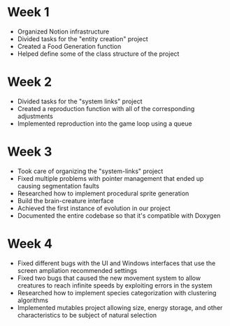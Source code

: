 # Week 1
- Organized Notion infrastructure
- Divided tasks for the "entity creation" project
- Created a Food Generation function
- Helped define some of the class structure of the project

# Week 2
- Divided tasks for the "system links" project
- Created a reproduction function with all of the corresponding adjustments 
- Implemented reproduction into the game loop using a queue

# Week 3
- Took care of organizing the "system-links" project
- Fixed multiple problems with pointer management that ended up causing segmentation faults
- Researched how to implement procedural sprite generation
- Build the brain-creature interface
- Achieved the first instance of evolution in our project
- Documented the entire codebase so that it's compatible with Doxygen

# Week 4
- Fixed different bugs with the UI and Windows interfaces that use the screen ampliation recommended settings
- Fixed two bugs that caused the new movement system to allow creatures to reach infinite speeds by exploiting errors in the system
- Researched how to implement species categorization with clustering algorithms
- Implemented mutables project allowing size, energy storage, and other characteristics to be subject of natural selection  
